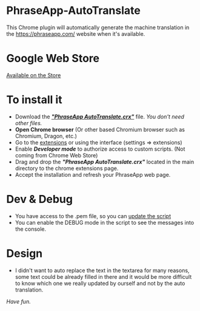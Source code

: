 PhraseApp-AutoTranslate
=======================

This Chrome plugin will automatically generate the machine translation in the https://phraseapp.com/ website when it's available.

Google Web Store
================
[Available on the Store](https://chrome.google.com/webstore/detail/phraseapp-autotranslate/kjgaiikfgafcdjmlkmoohobgdbfbigao?utm_source=chrome-ntp-icon)

To install it
=============
* Download the [***"PhraseApp AutoTranslate.crx"***](https://github.com/Vadorequest/PhraseApp-AutoTranslate/archive/master.zip) file. _You don't need other files._
* **Open Chrome browser** (Or other based Chromium browser such as Chromium, Dragon, etc.)
* Go to the [extensions](chrome://extensions/) or using the interface (settings => extensions)
* Enable ***Developer mode*** to authorize access to custom scripts. (Not coming from Chrome Web Store)
* Drag and drop the ***"PhraseApp AutoTranslate.crx"*** located in the main directory to the chrome extensions page.
* Accept the installation and refresh your PhraseApp web page.

Dev & Debug
===========
* You have access to the .pem file, so you can [update the script](http://developer.chrome.com/extensions/packaging.html)
* You can enable the DEBUG mode in the script to see the messages into the console.


Design
======
* I didn't want to auto replace the text in the textarea for many reasons, some text could be already filled in there and it would be more difficult to know which one we really updated by ourself and not by the auto translation. 

_Have fun._
